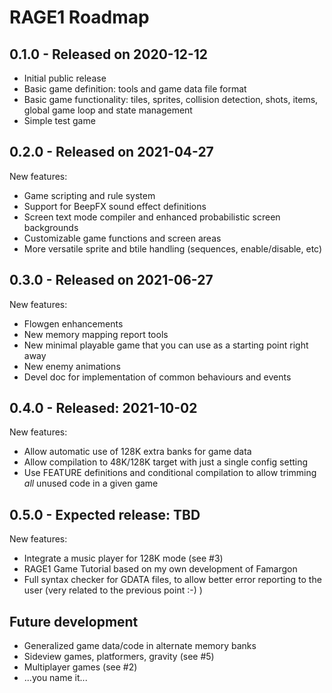 # RAGE1 Roadmap

## 0.1.0 - Released on 2020-12-12

- Initial public release
- Basic game definition: tools and game data file format
- Basic game functionality: tiles, sprites, collision detection, shots,
  items, global game loop and state management
- Simple test game

## 0.2.0 - Released on 2021-04-27

New features:

- Game scripting and rule system
- Support for BeepFX sound effect definitions
- Screen text mode compiler and enhanced probabilistic screen backgrounds
- Customizable game functions and screen areas
- More versatile sprite and btile handling (sequences, enable/disable, etc)

## 0.3.0 - Released on 2021-06-27

New features:

- Flowgen enhancements
- New memory mapping report tools
- New minimal playable game that you can use as a starting point right away
- New enemy animations
- Devel doc for implementation of common behaviours and events

## 0.4.0 - Released: 2021-10-02

New features:

- Allow automatic use of 128K extra banks for game data
- Allow compilation to 48K/128K target with just a single config setting
- Use FEATURE definitions and conditional compilation to allow trimming
  _all_ unused code in a given game

## 0.5.0 - Expected release: TBD

New features:

- Integrate a music player for 128K mode (see #3)
- RAGE1 Game Tutorial based on my own development of Famargon
- Full syntax checker for GDATA files, to allow better error reporting to
  the user (very related to the previous point :-) )

## Future development

- Generalized game data/code in alternate memory banks
- Sideview games, platformers, gravity (see #5)
- Multiplayer games (see #2)
- ...you name it...
